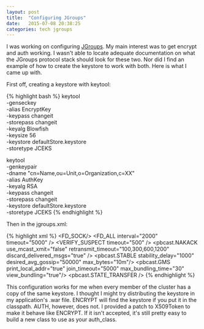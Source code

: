 ```yaml
---
layout: post
title:  "Configuring JGroups"
date:   2015-07-08 20:38:25
categories: tech jgroups
---
```

I was working on configuring [JGroups][jgroups].  My main interest was to get encrypt and auth working. I wasn't able to locate adequate documentation on what the JGroups protocol stack should look for these two. Nor did I find an example of how to create the keystore to work with both.  Here is what I came up with.

First off, creating a keystore with keytool:

{% highlight bash %}
keytool \
  -genseckey \
  -alias EncryptKey \
  -keypass changeit \
  -storepass changeit  \
  -keyalg Blowfish \
  -keysize 56 \
  -keystore defaultStore.keystore \
  -storetype  JCEKS

keytool \
  -genkeypair \
  -dname "cn=Name,ou=Unit,o=Organization,c=XX" \
  -alias AuthKey \
  -keyalg RSA \
  -keypass changeit \
  -storepass changeit \
  -keystore defaultStore.keystore \
  -storetype JCEKS
{% endhighlight %}

Then in the jgroups.xml:

{% highlight xml %}
<config xmlns="urn:org:jgroups"
        xmlns:xsi="http://www.w3.org/2001/XMLSchema-instance"
        xsi:schemaLocation="urn:org:jgroups http://www.jgroups.org/schema/JGroups-3.4.xsd">
  <TCP bind_addr="${jgroups.tcp.bind_addr}"
       bind_port="${jgroups.tcp.bind_port}"
       />
  <TCPPING initial_hosts="${jgroups.tcpping.initial_hosts}"
           port_range="10"
           />
  <MERGE3/>
  <FD_SOCK/>
  <FD_ALL interval="2000"
          timeout="5000"
          />
  <VERIFY_SUSPECT timeout="500"  />
  <ENCRYPT key_store_name="defaultStore.keystore"
           store_password="changeit"
           alias="EncryptKey"
           />
  <BARRIER />
  <pbcast.NAKACK use_mcast_xmit="false"
                 retransmit_timeout="100,300,600,1200"
                 discard_delivered_msgs="true" />
  <UNICAST3 conn_expiry_timeout="0"/>
  <pbcast.STABLE stability_delay="1000" desired_avg_gossip="50000"
                 max_bytes="10m"/>
  <pbcast.GMS print_local_addr="true" join_timeout="5000"
              max_bundling_time="30"
              view_bundling="true"/>
  <MFC max_credits="2M"
       min_threshold="0.4"/>
  <FRAG2 frag_size="60000"  />
  <AUTH auth_class="org.jgroups.auth.X509Token"
        auth_value="${jgroups.auth.auth_value}"
        keystore_path="defaultStore.keystore"
        keystore_password="changeit"
        keystore_type="JCEKS"
        cert_password="changeit"
        cert_alias="AuthKey"
        cipher_type="RSA"/>
  <pbcast.STATE_TRANSFER  />
</config>
{% endhighlight %}

This configuration works for me when every member of the cluster has a copy of the same keystore.  I thought I might try distributing the keystore in my application's .war file.  ENCRYPT will find the keystore if you put it in the classpath. AUTH, however, does not.  I provided a patch to X509Token to make it behave like ENCRYPT. If it isn't accepted, it's still pretty easy to build a new class to use as your auth_class.

[jgroups]: http://www.jgroups.org
